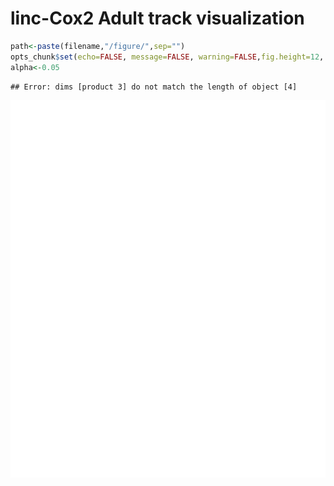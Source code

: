 linc-Cox2 Adult track visualization 
========================================================


```r
path<-paste(filename,"/figure/",sep="")
opts_chunk$set(echo=FALSE, message=FALSE, warning=FALSE,fig.height=12, fig.width=10,fig.path=path,dev=c('png', 'pdf'))
alpha<-0.05 
```






```
## Error: dims [product 3] do not match the length of object [4]
```

![plot of chunk strain_track_vis](linc-Cox2_vs_WT_Adult/figure/strain_track_vis.png) 

